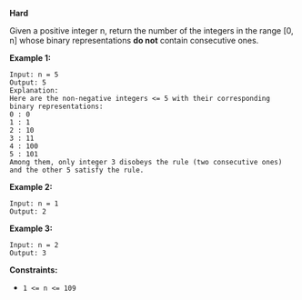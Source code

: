 **Hard**

Given a positive integer n, return the number of the integers in the range [0, n] whose binary representations **do not** contain consecutive ones.

 

**Example 1:**
```
Input: n = 5
Output: 5
Explanation:
Here are the non-negative integers <= 5 with their corresponding binary representations:
0 : 0
1 : 1
2 : 10
3 : 11
4 : 100
5 : 101
Among them, only integer 3 disobeys the rule (two consecutive ones) and the other 5 satisfy the rule. 
```
**Example 2:**
```
Input: n = 1
Output: 2
```
**Example 3:**
```
Input: n = 2
Output: 3
```

**Constraints:**

- `1 <= n <= 109`
